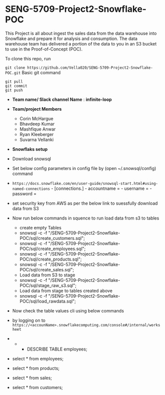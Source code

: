 
# SENG-5709-Project2-Snowflake-POC 
This Project is all about ingest the sales data from the data warehouse
into Snowflake and prepare it for analysis and consumption. The data warehouse team has delivered a
portion of the data to you in an S3 bucket to use in the Proof-of-Concept (POC).


To clone this repo, run 

`git clone https://github.com/Vella020/SENG-5709-Project2-Snowflake-POC.git`
Basic git command
```
git pull
git commit
git push
```

- **Team name/ Slack channel Name** : **infinite-loop**

- **Team/project Members**
   - Corin McHargue
   - Bhavdeep Kumar
   - Mashfique Anwar
   - Ryan Kleeberger
   - Suvarna Vellanki

- **Snowflaks setup**
- Download snowsql
- Set below config parameters in config file by (open ~/.snowsql/config) command
- `https://docs.snowflake.com/en/user-guide/snowsql-start.html#using-named-connections`
       - [connections.<connectionName>]
       - accountname = <accountName> 
       - username = <userName> 
       - password = <password>
- set security key from AWS as per the below link to suessfully download data from S3
- Now run below commands in squence to run load data from s3 to tables
  - create empty Tables
  - snowsql -c <connectionName> -f "<Local folder path>/SENG-5709-Project2-Snowflake-POC/sql/create_customers.sql";
  - snowsql -c <connectionName> -f "<Local folder path>/SENG-5709-Project2-Snowflake-POC/sql/create_employees.sql";
  - snowsql -c <connectionName> -f "<Local folder path>/SENG-5709-Project2-Snowflake-POC/sql/create_products.sql";
  - snowsql -c <connectionName> -f "<Local folder path>/SENG-5709-Project2-Snowflake-POC/sql/create_sales.sql";
  -   Load data from S3 to stage 
  - snowsql -c <connectionName> -f "<Local folder path>/SENG-5709-Project2-Snowflake-POC/sql/stage_raw_s3.sql";
  -   Load data from stage to tables created above 
  - snowsql -c <connectionName> -f "<Local folder path>/SENG-5709-Project2-Snowflake-POC/sql/load_rawdata.sql";




- Now check the table values cli using below commands
- by logging on to `https://<accounName>.snowflakecomputing.com/console#/internal/worksheet`
- -  - DESCRIBE TABLE  employees;
- select * from  employees;
- select * from  products;
- select * from  sales;
- select * from customers; 